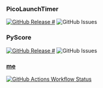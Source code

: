 ### PicoLaunchTimer
[![GitHub Release #](https://img.shields.io/github/v/release/gsl4295/PicoLaunchTimer?include_prereleases&sort=date&display_name=tag)](https://github.com/gsl4295/PicoLaunchTimer)
![GitHub Issues](https://img.shields.io/github/issues/gsl4295/PicoLaunchTimer)

### PyScore
[![GitHub Release #](https://img.shields.io/github/v/release/gsl4295/PyScore?include_prereleases&sort=date&display_name=tag)](https://github.com/gsl4295/PyScore)
![GitHub Issues](https://img.shields.io/github/issues/gsl4295/PyScore)

### [me](https://gsl4295.github.io/me)
[![GitHub Actions Workflow Status](https://img.shields.io/github/actions/workflow/status/gsl4295/me/pages%2Fpages-build-deployment)](https://github.com/gsl4295/me)
